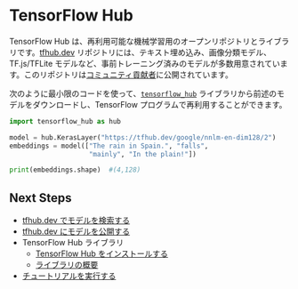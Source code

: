 <!--* freshness: { owner: 'kempy' reviewed: '2020-09-14' } *-->

# TensorFlow Hub

TensorFlow Hub は、再利用可能な機械学習用のオープンリポジトリとライブラリです。[tfhub.dev](https://tfhub.dev) リポジトリには、テキスト埋め込み、画像分類モデル、TF.js/TFLite モデルなど、事前トレーニング済みのモデルが多数用意されています。このリポジトリは[コミュニティ貢献者](https://tfhub.dev/s?subtype=publisher)に公開されています。

次のように最小限のコードを使って、[`tensorflow_hub`](https://github.com/tensorflow/hub) ライブラリから前述のモデルをダウンロードし、TensorFlow プログラムで再利用することができます。

```python
import tensorflow_hub as hub

model = hub.KerasLayer("https://tfhub.dev/google/nnlm-en-dim128/2")
embeddings = model(["The rain in Spain.", "falls",
                    "mainly", "In the plain!"])

print(embeddings.shape)  #(4,128)
```

## Next Steps

- [tfhub.dev でモデルを検索する](https://tfhub.dev/)
- [tfhub.dev にモデルを公開する](https://gitlocalize.com/repo/4592/ja/site/en-snapshot/hub/publish.md)
- TensorFlow Hub ライブラリ
    - [TensorFlow Hub をインストールする](https://gitlocalize.com/repo/4592/ja/site/en-snapshot/hub/installation.md)
    - [ライブラリの概要](https://gitlocalize.com/repo/4592/ja/site/en-snapshot/hub/lib_overview.md)
- [チュートリアルを実行する](https://gitlocalize.com/repo/4592/ja/site/en-snapshot/hub/tutorials)
